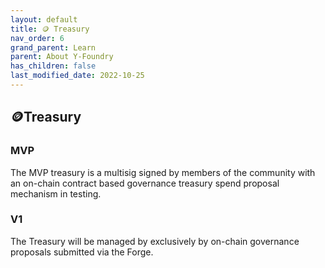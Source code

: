 ```yaml
---
layout: default
title: 🪙 Treasury
nav_order: 6
grand_parent: Learn
parent: About Y-Foundry
has_children: false
last_modified_date: 2022-10-25
---
```


## 🪙Treasury

### MVP 

The MVP treasury is a multisig signed by members of the community with an on-chain contract based governance treasury spend proposal mechanism in testing.

### V1

The Treasury will be managed by exclusively by on-chain governance proposals submitted via the Forge.

